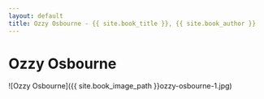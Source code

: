 ```yaml
---
layout: default
title: Ozzy Osbourne - {{ site.book_title }}, {{ site.book_author }}
---
```


# Ozzy Osbourne

![Ozzy Osbourne]({{ site.book_image_path }}ozzy-osbourne-1.jpg)
